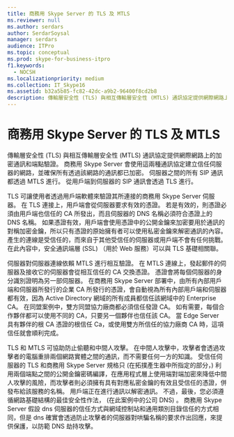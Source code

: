 ```yaml
---
title: 商務用 Skype Server 的 TLS 及 MTLS
ms.reviewer: null
ms.author: serdars
author: SerdarSoysal
manager: serdars
audience: ITPro
ms.topic: conceptual
ms.prod: skype-for-business-itpro
f1.keywords:
  - NOCSH
ms.localizationpriority: medium
ms.collection: IT_Skype16
ms.assetid: b32a5b85-fc82-42dc-a9b2-96400f8cd2b8
description: 傳輸層安全性 (TLS) 與相互傳輸層安全性 (MTLS) 通訊協定提供網際網路上的加密通訊和端點驗證。 商務用 Skype Server 會使用這兩種通訊協定建立信任伺服器的網路，並確保所有透過該網路的通訊都已加密。 伺服器之間的所有 SIP 通訊都透過 MTLS 進行。 從用戶端到伺服器的 SIP 通訊會透過 TLS 進行。
---
```


# <a name="tls-and-mtls-for-skype-for-business-server"></a>商務用 Skype Server 的 TLS 及 MTLS
 
傳輸層安全性 (TLS) 與相互傳輸層安全性 (MTLS) 通訊協定提供網際網路上的加密通訊和端點驗證。 商務用 Skype Server 會使用這兩種通訊協定建立信任伺服器的網路，並確保所有透過該網路的通訊都已加密。 伺服器之間的所有 SIP 通訊都透過 MTLS 進行。 從用戶端到伺服器的 SIP 通訊會透過 TLS 進行。
  
TLS 可讓使用者透過用戶端軟體來驗證其所連接的商務用 Skype Server 伺服器。 在 TLS 連接上，用戶端會從伺服器要求有效的憑證。 若是有效的，則憑證必須由用戶端也信任的 CA 所發出，而且伺服器的 DNS 名稱必須符合憑證上的 DNS 名稱。 如果憑證有效，用戶端會使用憑證中的公開金鑰來加密要用於通訊的對稱加密金鑰，所以只有憑證的原始擁有者可以使用私密金鑰來解密通訊的內容。 產生的連線是受信任的，而來自于其他受信任的伺服器或用戶端不會有任何挑戰。 在此內容中，安全通訊端層 (SSL) （用於 Web 服務）可以與 TLS 基礎相關聯。
  
伺服器對伺服器連線依賴 MTLS 進行相互驗證。 在 MTLS 連線上，發起郵件的伺服器及接收它的伺服器會從相互信任的 CA 交換憑證。 憑證會將每個伺服器的身分識別證明為另一部伺服器。 在商務用 Skype Server 部署中，由所有內部用戶端和伺服器所發行的企業 CA 所發行的憑證，會自動視為所有內部用戶端和伺服器都有效，因為 Active Directory 網域的所有成員都信任該網域中的 Enterprise CA。 在同盟案例中，雙方同盟協力廠商都必須信任發證 CA。 如有需要，每個合作夥伴都可以使用不同的 CA，只要另一個夥伴也信任該 CA。 當 Edge Server 具有夥伴的根 CA 憑證的根信任 Ca，或使用雙方所信任的協力廠商 CA 時，這項信任就會順利完成。
  
TLS 和 MTLS 可協助防止偷聽和中間人攻擊。 在中間人攻擊中，攻擊者會透過攻擊者的電腦重排兩個網路實體之間的通訊，而不需要任何一方的知識。 受信任伺服器的 TLS 和商務用 Skype Server 規格只 (在拓撲產生器中所指定的部分，) 利用兩個端點之間的公開金鑰密碼編譯，在應用程式層上使用端對端加密來降低中間人攻擊的風險，而攻擊者則必須擁有具有對應私密金鑰的有效且受信任的憑證，併發布給該服務的名稱。 用戶端正在進行通訊以解密通訊。 不過，最後，您必須遵循網路基礎結構的最佳安全性作法， (在此案例中的公司 DNS) 。 商務用 Skype Server 假設 dns 伺服器的信任方式與網域控制站和通用類別目錄信任的方式相同，但是 dns 確實會透過防止攻擊者的伺服器對哄騙名稱的要求作出回應，來提供保護，以防範 DNS 劫持攻擊。
  

